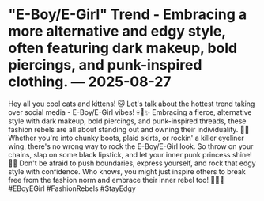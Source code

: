 # "E-Boy/E-Girl" Trend - Embracing a more alternative and edgy style, often featuring dark makeup, bold piercings, and punk-inspired clothing. — 2025-08-27

Hey all you cool cats and kittens! 🐱 Let's talk about the hottest trend taking over social media - E-Boy/E-Girl vibes! 💀🖤✨ Embracing a fierce, alternative style with dark makeup, bold piercings, and punk-inspired threads, these fashion rebels are all about standing out and owning their individuality. 🤘💅 Whether you're into chunky boots, plaid skirts, or rockin' a killer eyeliner wing, there's no wrong way to rock the E-Boy/E-Girl look. So throw on your chains, slap on some black lipstick, and let your inner punk princess shine! 🌟🔥 Don't be afraid to push boundaries, express yourself, and rock that edgy style with confidence. Who knows, you might just inspire others to break free from the fashion norm and embrace their inner rebel too! 💁‍♀️💀 #EBoyEGirl #FashionRebels #StayEdgy